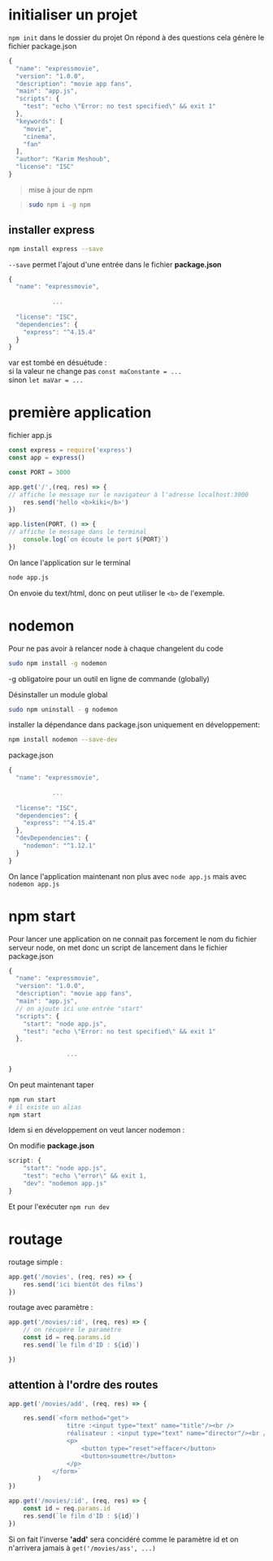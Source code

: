 # initialiser un projet

`npm init` dans le dossier du projet 
On répond à des questions 
cela génère le fichier package.json

```js
{
  "name": "expressmovie",
  "version": "1.0.0",
  "description": "movie app fans",
  "main": "app.js",
  "scripts": {
    "test": "echo \"Error: no test specified\" && exit 1"
  },
  "keywords": [
    "movie",
    "cinema",
    "fan"
  ],
  "author": "Karim Meshoub",
  "license": "ISC"
}
```

>mise à jour de npm

>```sh
>sudo npm i -g npm
>```

## installer express


```sh
npm install express --save
```

`--save` permet l'ajout d'une entrée dans le fichier **package.json**

```js
{
  "name": "expressmovie",
  
  			...
  			
  "license": "ISC",
  "dependencies": {
    "express": "^4.15.4"
  }
}
```

var est tombé en désuétude :  
si la valeur ne change pas `const maConstante = ...`  
sinon `let maVar = ...`

# première application

fichier app.js

```js
const express = require('express')
const app = express()

const PORT = 3000

app.get('/',(req, res) => {
// affiche le message sur le navigateur à l'adresse localhost:3000
    res.send('hello <b>kiki</b>')
})

app.listen(PORT, () => {
// affiche le message dans le terminal
    console.log(`on écoute le port ${PORT}`)
})
```

On lance l'application sur le terminal

```sh
node app.js
```

On envoie du text/html, donc on peut utiliser le `<b>` de l'exemple.

# nodemon

Pour ne pas avoir à relancer node à chaque changelent du code

```sh
sudo npm install -g nodemon
```

-g obligatoire pour un outil en ligne de commande (globally)

Désinstaller un module global

```sh
sudo npm uninstall - g nodemon
```

installer la dépendance dans package.json uniquement en développement:

```sh
npm install nodemon --save-dev
```

package.json

```js
{
  "name": "expressmovie",
  
 			...
 			
  "license": "ISC",
  "dependencies": {
    "express": "^4.15.4"
  },
  "devDependencies": {
    "nodemon": "^1.12.1"
  }
}
```
On lance l'application maintenant non plus avec `node app.js`
 mais avec `nodemon app.js`

# npm start

Pour lancer une application on ne connait pas forcement le nom du fichier serveur node, on met donc un script de lancement dans le fichier package.json

```js
{
  "name": "expressmovie",
  "version": "1.0.0",
  "description": "movie app fans",
  "main": "app.js",
  // on ajoute ici une entrée "start"
  "scripts": {
    "start": "node app.js",
    "test": "echo \"Error: no test specified\" && exit 1"
  },
  
  				...
  
}

```

On peut maintenant taper

```sh
npm run start
# il existe un alias
npm start
```

Idem si en développement on veut lancer nodemon :  

On modifie **package.json**

```js
script: {
	"start": "node app.js",
	"test": "echo \"error\" && exit 1,
	"dev": "nodemon app.js"
}
```

Et pour l'exécuter `npm run dev` 

# routage

routage simple :

```js
app.get('/movies', (req, res) => {
    res.send('ici bientôt des films')
})
```

routage avec paramètre :

```js
app.get('/movies/:id', (req, res) => {
	// on récupère le paramètre
    const id = req.params.id
    res.send(`le film d'ID : ${id}`)

})
```

## attention à l'ordre des routes

```js
app.get('/movies/add', (req, res) => {

    res.send(`<form method="get">
                titre :<input type="text" name="title"/><br />
                réalisateur : <input type="text" name="director"/><br />
                <p>
                    <button type="reset">effacer</button>
                    <button>soumettre</button>
                </p>
            </form>`
        )
})

app.get('/movies/:id', (req, res) => {
    const id = req.params.id
    res.send(`le film d'ID : ${id}`)
})
```
Si on fait l'inverse **'add'** sera concidéré comme le paramètre id et on n'arrivera jamais à `get('/movies/ass', ...)`